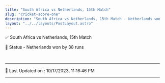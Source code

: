 ```yaml
---
title: "South Africa vs Netherlands, 15th Match"
slug: "cricket-score-one"
description: "South Africa vs Netherlands, 15th Match - Netherlands won by 38 runs."
layout: "../../layouts/PostLayout.astro"
--- 
```


✅ South Africa vs Netherlands, 15th Match

📑 Status - Netherlands won by 38 runs

<br />

***

📝 Last Updated on : 10/17/2023, 11:16:46 PM

***

